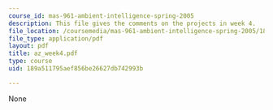 ```yaml
---
course_id: mas-961-ambient-intelligence-spring-2005
description: This file gives the comments on the projects in week 4.
file_location: /coursemedia/mas-961-ambient-intelligence-spring-2005/189a511795aef856be26627db742993b_az_week4.pdf
file_type: application/pdf
layout: pdf
title: az_week4.pdf
type: course
uid: 189a511795aef856be26627db742993b

---
```

None